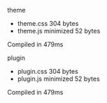 theme

 - theme.css                      304 bytes
 - theme.js       minimized       52 bytes

Compiled in 479ms

 plugin

 - plugin.css                      304 bytes
 - plugin.js       minimized       52 bytes

Compiled in 479ms